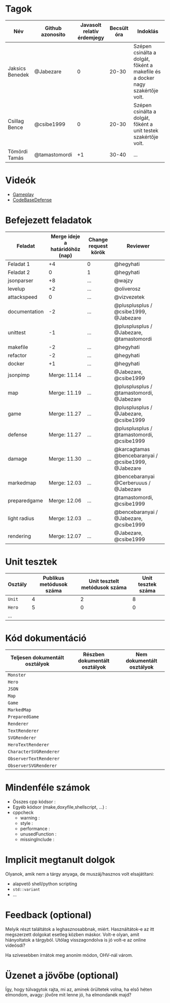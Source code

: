 # Tagok

| Név | Github azonosito  | Javasolt relatív érdemjegy | Becsült óra | Indoklás  | 
| --- | ---- | --- | ------------------ | --------- |
| Jaksics Benedek | @Jabezare | 0 | 20-30 | Szépen csinálta a dolgát, főként a makefile és a docker nagy szakértője volt. |
| Csillag Bence | @csibe1999 | 0 | 20-30 | Szépen csinálta a dolgát, főként a unit testek szakértője volt. |
| Tömördi Tamás | @tamastomordi | +1 | 30-40 | ... |


# Videók

 - [Gameplay](/videos/gameplay.mp4)
 - [CodeBaseDefense](/videos/codebasedefense.mp4)

# Befejezett feladatok

| Feladat | Merge ideje a határidóhöz (nap) | Change request körök | Reviewer | 
| ------- | ------------------------------- | -------------------- | -------- |
| Feladat 1 | +4 | 0 | @hegyhati | 
| Feladat 2 | 0 | 1 | @hegyhati |
| jsonparser | +8 | ... | @wajzy |
| levelup | +2 | ... | @oliverosz |
| attackspeed | 0 | ... | @vizvezetek |
| documentation | -2 | ... | @plusplusplus / @csibe1999, @Jabezare |
| unittest | -1 | ... | @plusplusplus / @Jabezare, @tamastomordi |
| makefile | -2 | ... | @hegyhati |
| refactor | -2 | ... | @hegyhati |
| docker | +1 | ... | @hegyhati |
| jsonpimp | Merge: 11.14 | ... | @Jabezare, @csibe1999 |
| map | Merge: 11.19 | ... | @plusplusplus / @tamastomordi, @Jabezare |
| game | Merge: 11.27 | ... | @plusplusplus / @Jabezare, @csibe1999 |
| defense | Merge: 11.27 | ... | @plusplusplus / @tamastomordi, @csibe1999 |
| damage | Merge: 11.30 | ... | @karcagtamas @bencebaranyai / @csibe1999, @Jabezare |
| markedmap | Merge: 12.03 | ... | @bencebaranyai @Cerberuuus / @Jabezare |
| preparedgame | Merge: 12.06 | ... | @tamastomordi, @csibe1999 |
| light radius | Merge: 12.03 | ... | @bencebaranyai / @Jabezare, @csibe1999 |
| rendering | Merge: 12.07 | ... | @Jabezare, @csibe1999 |

# Unit tesztek

| Osztály | Publikus metódusok száma | Unit tesztelt metódusok száma | Unit tesztek száma |
| --- | --- | --- | --- |
| `Unit` | 4 | 2 | 8 |
| `Hero` | 5 | 0 | 0 | 
| ... |

# Kód dokumentáció

| Teljesen dokumentált osztályok | Részben dokumentált osztályok | Nem dokumentált osztályok |
| --- | --- | --- | 
| `Monster` |
| `Hero` |
| `JSON` |
| `Map` |
| `Game` |
| `MarkedMap` |
| `PreparedGame` |
| `Renderer` |
| `TextRenderer` |
| `SVGRenderer` |
| `HeroTextRenderer` |
| `CharacterSVGRenderer` |
| `ObserverTextRenderer` |
| `ObserverSVGRenderer` |

# Mindenféle számok

 - Összes cpp kódsor :
 - Egyéb kódsor (make,doxyfile,shellscript, ...) :
 - cppcheck
   - warning :
   - style :
   - performance :
   - unusedFunction : 
   - missingInclude : 
 
# Implicit megtanult dolgok
Olyanok, amik nem a tárgy anyaga, de muszáj/hasznos volt elsajátítani:
 - alapvető shell/python scripting
 - `std::variant`
 - ...

# Feedback (optional)
 
Melyik részt találtátok a leghasznosabbnak, miért. Használtátok-e az itt megszerzett dolgokat esetleg közben máskor. Volt-e olyan, amit hiányoltatok a tárgyból. Utólag visszagondolva is jó volt-e az online videósdi?

Ha szívesebben írnátok meg anoním módon, OHV-nál várom.

# Üzenet a jövőbe (optional)

Így, hogy túlvagytok rajta, mi az, aminek örültetek volna, ha első héten elmondom, avagy: jövőre mit lenne jó, ha elmondanék majd?